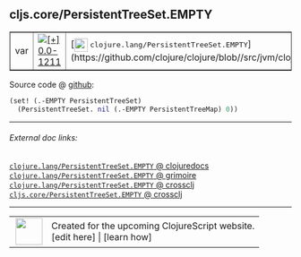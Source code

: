 ## cljs.core/PersistentTreeSet.EMPTY



 <table border="1">
<tr>
<td>var</td>
<td><a href="https://github.com/cljsinfo/cljs-api-docs/tree/0.0-1211"><img valign="middle" alt="[+] 0.0-1211" title="Added in 0.0-1211" src="https://img.shields.io/badge/+-0.0--1211-lightgrey.svg"></a> </td>
<td>
[<img height="24px" valign="middle" src="http://i.imgur.com/1GjPKvB.png"> <samp>clojure.lang/PersistentTreeSet.EMPTY</samp>](https://github.com/clojure/clojure/blob//src/jvm/clojure/lang/PersistentTreeSet.java)
</td>
</tr>
</table>









Source code @ [github](https://github.com/clojure/clojurescript/blob/r2356/src/cljs/cljs/core.cljs#L7226-L7227):

```clj
(set! (.-EMPTY PersistentTreeSet)
  (PersistentTreeSet. nil (.-EMPTY PersistentTreeMap) 0))
```

<!--
Repo - tag - source tree - lines:

 <pre>
clojurescript @ r2356
└── src
    └── cljs
        └── cljs
            └── <ins>[core.cljs:7226-7227](https://github.com/clojure/clojurescript/blob/r2356/src/cljs/cljs/core.cljs#L7226-L7227)</ins>
</pre>

-->

---



###### External doc links:

[`clojure.lang/PersistentTreeSet.EMPTY` @ clojuredocs](http://clojuredocs.org/clojure.lang/PersistentTreeSet.EMPTY)<br>
[`clojure.lang/PersistentTreeSet.EMPTY` @ grimoire](http://conj.io/store/v1/org.clojure/clojure/1.7.0-beta3/clj/clojure.lang/PersistentTreeSet.EMPTY/)<br>
[`clojure.lang/PersistentTreeSet.EMPTY` @ crossclj](http://crossclj.info/fun/clojure.lang/PersistentTreeSet.EMPTY.html)<br>
[`cljs.core/PersistentTreeSet.EMPTY` @ crossclj](http://crossclj.info/fun/cljs.core.cljs/PersistentTreeSet.EMPTY.html)<br>

---

 <table>
<tr><td>
<img valign="middle" align="right" width="48px" src="http://i.imgur.com/Hi20huC.png">
</td><td>
Created for the upcoming ClojureScript website.<br>
[edit here] | [learn how]
</td></tr></table>

[edit here]:https://github.com/cljsinfo/cljs-api-docs/blob/master/cljsdoc/cljs.core/PersistentTreeSetDOTEMPTY.cljsdoc
[learn how]:https://github.com/cljsinfo/cljs-api-docs/wiki/cljsdoc-files

<!--

This information was too distracting to show to readers, but I'll leave it
commented here since it is helpful to:

- pretty-print the data used to generate this document
- and show how to retrieve that data



The API data for this symbol:

```clj
{:ns "cljs.core",
 :name "PersistentTreeSet.EMPTY",
 :history [["+" "0.0-1211"]],
 :parent-type "PersistentTreeSet",
 :type "var",
 :full-name-encode "cljs.core/PersistentTreeSetDOTEMPTY",
 :source {:code "(set! (.-EMPTY PersistentTreeSet)\n  (PersistentTreeSet. nil (.-EMPTY PersistentTreeMap) 0))",
          :title "Source code",
          :repo "clojurescript",
          :tag "r2356",
          :filename "src/cljs/cljs/core.cljs",
          :lines [7226 7227]},
 :full-name "cljs.core/PersistentTreeSet.EMPTY",
 :clj-symbol "clojure.lang/PersistentTreeSet.EMPTY"}

```

Retrieve the API data for this symbol:

```clj
;; from Clojure REPL
(require '[clojure.edn :as edn])
(-> (slurp "https://raw.githubusercontent.com/cljsinfo/cljs-api-docs/catalog/cljs-api.edn")
    (edn/read-string)
    (get-in [:symbols "cljs.core/PersistentTreeSet.EMPTY"]))
```

-->
